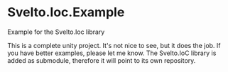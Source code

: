 # Svelto.Ioc.Example
Example for the Svelto.Ioc library

This is a complete unity project. It's not nice to see, but it does the job. If you have better examples, please let me know. The Svelto.IoC library is added as submodule, therefore it will point to its own repository.
